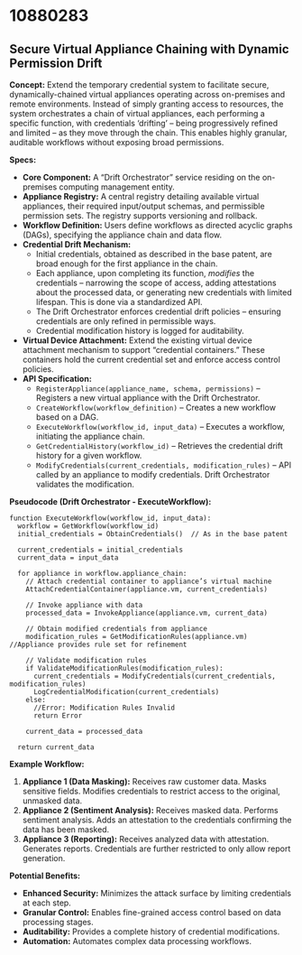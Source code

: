 # 10880283

## Secure Virtual Appliance Chaining with Dynamic Permission Drift

**Concept:** Extend the temporary credential system to facilitate secure, dynamically-chained virtual appliances operating across on-premises and remote environments.  Instead of simply granting access to resources, the system orchestrates a chain of virtual appliances, each performing a specific function, with credentials ‘drifting’ – being progressively refined and limited – as they move through the chain. This enables highly granular, auditable workflows without exposing broad permissions.

**Specs:**

*   **Core Component:** A “Drift Orchestrator” service residing on the on-premises computing management entity.
*   **Appliance Registry:** A central registry detailing available virtual appliances, their required input/output schemas, and permissible permission sets.  The registry supports versioning and rollback.
*   **Workflow Definition:**  Users define workflows as directed acyclic graphs (DAGs), specifying the appliance chain and data flow.
*   **Credential Drift Mechanism:** 
    *   Initial credentials, obtained as described in the base patent, are broad enough for the first appliance in the chain.
    *   Each appliance, upon completing its function, *modifies* the credentials – narrowing the scope of access, adding attestations about the processed data, or generating new credentials with limited lifespan.  This is done via a standardized API.
    *   The Drift Orchestrator enforces credential drift policies – ensuring credentials are only refined in permissible ways.
    *   Credential modification history is logged for auditability.
*   **Virtual Device Attachment:** Extend the existing virtual device attachment mechanism to support “credential containers.” These containers hold the current credential set and enforce access control policies.
*   **API Specification:**
    *   `RegisterAppliance(appliance_name, schema, permissions)` – Registers a new virtual appliance with the Drift Orchestrator.
    *   `CreateWorkflow(workflow_definition)` – Creates a new workflow based on a DAG.
    *   `ExecuteWorkflow(workflow_id, input_data)` – Executes a workflow, initiating the appliance chain.
    *   `GetCredentialHistory(workflow_id)` – Retrieves the credential drift history for a given workflow.
    *   `ModifyCredentials(current_credentials, modification_rules)` – API called by an appliance to modify credentials.  Drift Orchestrator validates the modification.

**Pseudocode (Drift Orchestrator - ExecuteWorkflow):**

```
function ExecuteWorkflow(workflow_id, input_data):
  workflow = GetWorkflow(workflow_id)
  initial_credentials = ObtainCredentials()  // As in the base patent

  current_credentials = initial_credentials
  current_data = input_data

  for appliance in workflow.appliance_chain:
    // Attach credential container to appliance’s virtual machine
    AttachCredentialContainer(appliance.vm, current_credentials)

    // Invoke appliance with data
    processed_data = InvokeAppliance(appliance.vm, current_data)

    // Obtain modified credentials from appliance
    modification_rules = GetModificationRules(appliance.vm) //Appliance provides rule set for refinement

    // Validate modification rules
    if ValidateModificationRules(modification_rules):
      current_credentials = ModifyCredentials(current_credentials, modification_rules)
      LogCredentialModification(current_credentials)
    else:
      //Error: Modification Rules Invalid
      return Error

    current_data = processed_data

  return current_data
```

**Example Workflow:**

1.  **Appliance 1 (Data Masking):** Receives raw customer data. Masks sensitive fields.  Modifies credentials to restrict access to the original, unmasked data.
2.  **Appliance 2 (Sentiment Analysis):** Receives masked data. Performs sentiment analysis.  Adds an attestation to the credentials confirming the data has been masked.
3.  **Appliance 3 (Reporting):** Receives analyzed data with attestation. Generates reports.  Credentials are further restricted to only allow report generation.

**Potential Benefits:**

*   **Enhanced Security:** Minimizes the attack surface by limiting credentials at each step.
*   **Granular Control:** Enables fine-grained access control based on data processing stages.
*   **Auditability:** Provides a complete history of credential modifications.
*   **Automation:** Automates complex data processing workflows.